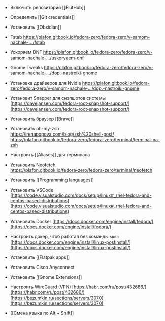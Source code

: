 -  Включить репозиторий [[FlutHub]]
    
-  Определить [[Git credentials]]
    
-  Установить [[Obsidian]]
    
-  Fstab 
    https://plafon.gitbook.io/fedora-zero/fedora-zero/v-samom-nachale-.../fstab
    
-  Ускоряем DNF 
    https://plafon.gitbook.io/fedora-zero/fedora-zero/v-samom-nachale-.../uskoryaem-dnf
    
-  Gnome Tweaks
    https://plafon.gitbook.io/fedora-zero/fedora-zero/v-samom-nachale-.../dop.-nastroiki-gnome
    
-  Установка драйверов для Nvidia
    https://plafon.gitbook.io/fedora-zero/fedora-zero/v-samom-nachale-.../dop.-nastroiki-gnome
    
- Установит Snapper для снэпшотов системы [https://davejansen.com/fedora-root-snapshot-support/](https://davejansen.com/fedora-root-snapshot-support/)
    
- Установить браузер [[Brave]]
    
- Установить oh-my-zsh  
    [https://irenapopova.com/blog/zsh%20shell-post/  
    ](https://irenapopova.com/blog/zsh%20shell-post/)https://plafon.gitbook.io/fedora-zero/fedora-zero/terminal/terminal-na-zsh
    
-   Настроить [[Aliases]] для терминала
    
-   Установить Neofetch  
    https://plafon.gitbook.io/fedora-zero/fedora-zero/terminal/neofetch
    
- Установить [[Programming languages]]
    
-   Установить VSCode  
    [https://code.visualstudio.com/docs/setup/linux#_rhel-fedora-and-centos-based-distributions](https://code.visualstudio.com/docs/setup/linux#_rhel-fedora-and-centos-based-distributions)
      
-   Установить Docker [https://docs.docker.com/engine/install/fedora/](https://docs.docker.com/engine/install/fedora/)
    
-   Настроить докер, чтоб работал без команды `sudo`  
    [https://docs.docker.com/engine/install/linux-postinstall/](https://docs.docker.com/engine/install/linux-postinstall/)
    
-   Установить [[Flatpak apps]]
    
-   Установить Cisco Anyconnect
    
-   Установить [[Gnome Extensions]]
    
-   Настроить WireGuard (VPN)
    [https://habr.com/ru/post/432686/](https://habr.com/ru/post/432686/)
    [https://bezumkin.ru/sections/servers/3070](https://bezumkin.ru/sections/servers/3070)
    
-   [[Смена языка по Alt + Shift]]